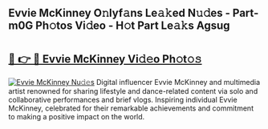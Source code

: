 ## Evvie McKinney O𝚗lyf𝚊ns Le𝚊𝚔ed N𝚞𝚍es - Part-m0G Ph𝚘tos Vi𝚍eo - H𝚘t Part Le𝚊𝚔s Agsug

# <h2><a href="http://hffbv5.feru.top/?c=Evvie+McKinney">🔗 👉 🔴 Evvie McKinney Vi𝚍𝚎o Ph𝚘t𝚘𝚜</a></h2>

[![Evvie McKinney Nu𝚍𝚎s](https://i.imgur.com/0TWrTi3.gif)](http://hffbv5.feru.top/?c=Evvie+McKinney)
Digital influencer Evvie McKinney and multimedia artist renowned for sharing lifestyle and dance-related content via solo and collaborative performances and brief vlogs. Inspiring individual Evvie McKinney, celebrated for their remarkable achievements and commitment to making a positive impact on the world. 

